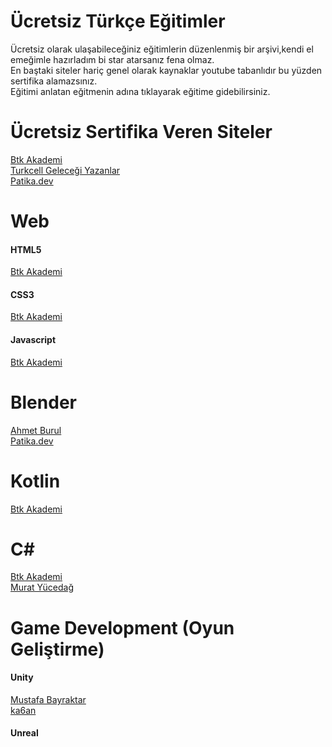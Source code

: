 # Ücretsiz Türkçe Eğitimler
Ücretsiz olarak ulaşabileceğiniz eğitimlerin düzenlenmiş bir arşivi,kendi el emeğimle hazırladım bi star atarsanız fena olmaz. <br>
En baştaki siteler hariç genel olarak kaynaklar youtube tabanlıdır bu yüzden sertifika alamazsınız. <br>
Eğitimi anlatan eğitmenin adına tıklayarak eğitime gidebilirsiniz. <br>

# Ücretsiz Sertifika Veren Siteler
 <a href="https://www.btkakademi.gov.tr/portal"> Btk Akademi<a/>
 <br>
 <a href="https://gelecegiyazanlar.turkcell.com.tr/egitimler"> Turkcell Geleceği Yazanlar<a/>
  <br>
  <a href="https://academy.patika.dev/tr/paths"> Patika.dev<a/>
  <br>

 # Web
 #### HTML5 
   <a href="https://www.btkakademi.gov.tr/portal/course/html5-ile-web-gelistirme-13200"> Btk Akademi<a/>
   <br>

  #### CSS3 
  <a href="https://www.btkakademi.gov.tr/portal/course/css-temelleri-20447"> Btk Akademi<a/>
   <br>
   
  #### Javascript
   <a href="https://www.btkakademi.gov.tr/portal/course/javascript-temelleri-25317"> Btk Akademi<a/>
   <br>   
  
  # Blender
  <a href="https://www.youtube.com/playlist?list=PLkQYE3VrwEm3JUJcdAmD-0ndEpBoJBA4u"> Ahmet Burul<a/>
   <br>
    <a href="https://academy.patika.dev/tr/courses/temel-blender-egitimi"> Patika.dev<a/>
   <br>

   # Kotlin
   <a href="https://www.btkakademi.gov.tr/portal/course/kotlin-ile-android-mobil-uygulama-gelistirme-temel-seviye-10274"> Btk Akademi<a/>
   <br>
 
   # C#
   <a href="https://www.btkakademi.gov.tr/portal/course/c-7008"> Btk Akademi<a/>
   <br>
     <a href="https://www.youtube.com/playlist?list=PLKnjBHu2xXNPkeQtMOJczzEO6LK5OV35K"> Murat Yücedağ<a/>
   <br>
  
# Game Development (Oyun Geliştirme)
 #### Unity
<a href="https://www.youtube.com/playlist?list=PLLnJIFQamFAeIdo8GY1PLjjHXM8-Uv9Rc"> Mustafa Bayraktar<a/>
   <br>
<a href="https://www.youtube.com/playlist?list=PLAP1GY1YwkrdiEsjnp9xXe810eq-s8jPP"> ka6an<a/>
   <br>
   
  #### Unreal
 

